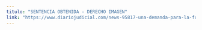 ```yaml
---
titulo: "SENTENCIA OBTENIDA - DERECHO IMAGEN"
link: "https://www.diariojudicial.com/news-95817-una-demanda-para-la-foto"
---
```


